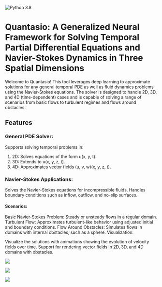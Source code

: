 ![Python 3.8](https://img.shields.io/badge/python-3.10-green.svg)

# Quantasio: A Generalized Neural Framework for Solving Temporal Partial Differential Equations and Navier-Stokes Dynamics in Three Spatial Dimensions

Welcome to Quantasio! This tool leverages deep learning to approximate solutions for any general temporal PDE as well as fluid dynamics problems using the Navier-Stokes equations. The solver is designed to handle 2D, 3D, and 4D (time-dependent) cases and is capable of solving a range of scenarios from basic flows to turbulent regimes and flows around obstacles.

## Features
### General PDE Solver:

Supports solving temporal problems in:
1) 2D: Solves equations of the form u(x, y, t).
2) 3D: Extends to u(x, y, z, t).
3) 4D: Approximates vector fields (u, v, w)(x, y, z, t).

### Navier-Stokes Applications:

Solves the Navier-Stokes equations for incompressible fluids.
Handles boundary conditions such as inflow, outflow, and no-slip surfaces.
#### Scenarios:

Basic Navier-Stokes Problem: Steady or unsteady flows in a regular domain.
Turbulent Flow: Approximates turbulent-like behavior using adjusted initial and boundary conditions.
Flow Around Obstacles: Simulates flows in domains with internal obstacles, such as a sphere.
Visualization:

Visualize the solutions with animations showing the evolution of velocity fields over time.
Support for rendering vector fields in 2D, 3D, and 4D domains with obstacles.

![](./images/navier_stokes_animation.gif)

![](./images/navier_stokes_turbulence.gif)

![](./images/navier_stokes_obstacle.gif)
